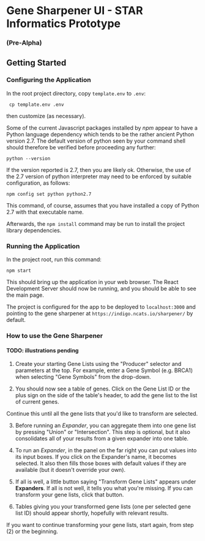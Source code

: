 # Gene Sharpener UI - STAR Informatics Prototype 
### (Pre-Alpha)

## Getting Started

### Configuring the Application

In the root project directory, copy  `template.env` to `.env`:
 
     cp template.env .env
 
then customize (as necessary).
 
Some of the current Javascript packages installed by *npm* appear to have a Python language dependency 
which tends to be the rather ancient Python version 2.7. The default version of python seen by your command shell 
should therefore be verified before proceeding any further:

``` 
python --version
```

If the version reported is 2.7, then you are likely ok. Otherwise, the use of the 2.7 version of python interpreter 
may need to be enforced by suitable configuration, as follows:
 
```
npm config set python python2.7
```

This command, of course, assumes that you have installed a copy of Python 2.7 with that executable name.

Afterwards, the ```npm install``` command may be run to install the project library dependencies.

### Running the Application

In the project root, run this command: 

```npm start``` 

This should bring up the application in your web browser.
The React Development Server should now be running, and you should be able to see the main page.

The project is configured for the app to be deployed to `localhost:3000` 
and pointing to the gene sharpener at `https://indigo.ncats.io/sharpener/` by default.

### How to use the Gene Sharpener

#### TODO: illustrations pending

1. Create your starting Gene Lists using the "Producer" selector and parameters at the top. 
For example, enter a Gene Symbol (e.g. BRCA1) when selecting "Gene Symbols" from the drop-down.

2. You should now see a table of genes. Click on the Gene List ID or the plus sign on the side of the table's header, to add the gene list to the list of current genes. 

Continue this until all the gene lists that you'd like to transform are selected.
    
3. Before running an *Expander*, you can aggregate them into one gene list by pressing "Union" or "Intersection". 
This step is optional, but it also consolidates all of your results from a given expander into one table.

4. To run an *Expander*, in the panel on the far right you can put values into its input boxes. If you click on the Expander's name, it becomes selected. It also then fills those boxes with default values if they are available (but it doesn't override your own).

5. If all is well,  a little button saying "Transform Gene Lists" appears under **Expanders**. If all is not well, it tells you what you're missing. If you can transform your gene lists, click that button.

6. Tables giving you your transformed gene lists (one per selected gene list ID) should appear shortly, hopefully with relevant results.

If you want to continue transforming your gene lists, start again, from step (2) or the beginning.
